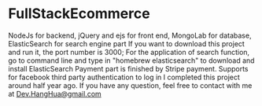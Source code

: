 # FullStackEcommerce
NodeJs for backend, jQuery and ejs for front end, MongoLab for database, ElasticSearch for search engine part
If you want to download this project and run it, the port number is 3000; For the application of search function, go to command line and type in "homebrew elasticsearch" to download and install ElasticSearch
Payment part is finished by Stripe payment. 
Supports for facebook third party authentication to log in
I completed this project around half year ago. If you have any question, feel free to contact with me at Dev.HangHua@gmail.com

